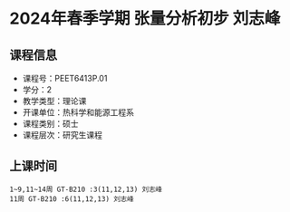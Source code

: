 # 2024年春季学期 张量分析初步 刘志峰






## 课程信息

- 课程号：PEET6413P.01
- 学分：2
- 教学类型：理论课
- 开课单位：热科学和能源工程系
- 课程类别：硕士
- 课程层次：研究生课程

## 上课时间

```
1~9,11~14周 GT-B210 :3(11,12,13) 刘志峰
11周 GT-B210 :6(11,12,13) 刘志峰
```

